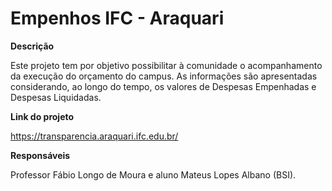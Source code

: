 # Empenhos IFC - Araquari 

__Descrição__ 

Este projeto tem por objetivo possibilitar à comunidade o acompanhamento da execução do orçamento do campus. As informações são apresentadas considerando, ao longo do tempo, os valores de Despesas Empenhadas e Despesas Liquidadas.

__Link do projeto__ 

https://transparencia.araquari.ifc.edu.br/

__Responsáveis__ 

Professor Fábio Longo de Moura e aluno Mateus Lopes Albano (BSI).
